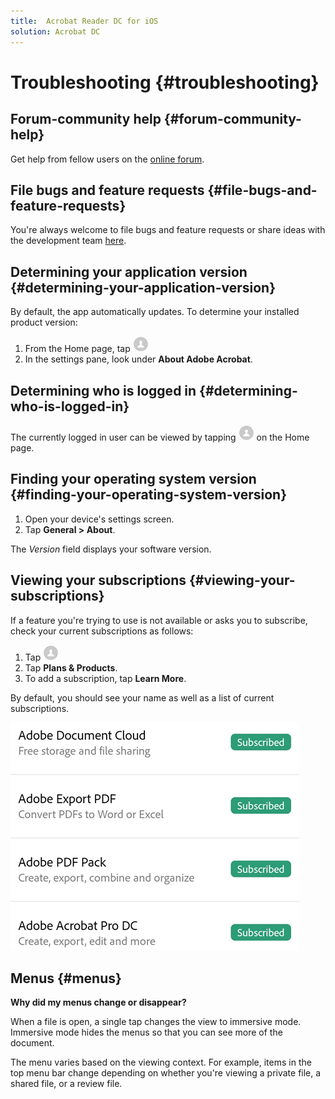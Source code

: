 ```yaml
---
title:  Acrobat Reader DC for iOS
solution: Acrobat DC
---
```


# Troubleshooting {#troubleshooting}

## Forum-community help {#forum-community-help}

Get help from fellow users on the [online forum](https://www.adobe.com/go/acrobatmobilesupport).

## File bugs and feature requests {#file-bugs-and-feature-requests}

You're always welcome to file bugs and feature requests or share ideas with the development team  [here](https://www.adobe.com/go/acrobatiosfeedback).

## Determining your application version {#determining-your-application-version}

By default, the app automatically updates. To determine your installed product version: 

1. From the Home page, tap ![image](./images/profileicon.png)
1. In the settings pane, look under **About Adobe Acrobat**. 


## Determining who is logged in {#determining-who-is-logged-in}

The currently logged in user can be viewed by tapping ![image](./images/profileicon.png) on the Home page.

## Finding your operating system version {#finding-your-operating-system-version}

1. Open your device's settings screen. 
1. Tap **General > About**. 

The *Version* field displays your software version.

## Viewing your subscriptions {#viewing-your-subscriptions}

If a feature you're trying to use is not available or asks you to subscribe, check your current subscriptions as follows: 

1. Tap ![image](./images/profileicon.png)
1. Tap **Plans & Products**.
1. To add a subscription, tap **Learn More**.

By default, you should see your name as well as a list of current subscriptions.  

   ![image](./images/subscriptions.png)

## Menus {#menus}

**Why did my menus change or disappear?**

When a file is open, a single tap changes the view to immersive mode. Immersive mode hides the menus so that you can see more of the document. 

The menu varies based on the  viewing context. For example, items in the top menu bar change depending on whether you're viewing a private file, a shared file, or a review file.